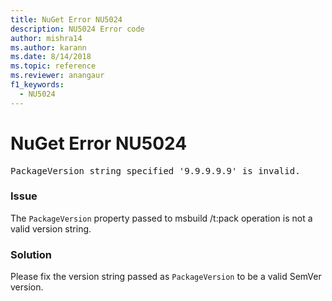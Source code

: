 ```yaml
---
title: NuGet Error NU5024
description: NU5024 Error code
author: mishra14
ms.author: karann
ms.date: 8/14/2018
ms.topic: reference
ms.reviewer: anangaur
f1_keywords: 
  - NU5024
---
```


# NuGet Error NU5024
<pre>PackageVersion string specified '9.9.9.9.9' is invalid.</pre>

### Issue

The `PackageVersion` property passed to msbuild /t:pack operation is not a valid version string.


### Solution

Please fix the version string passed as `PackageVersion` to be a valid SemVer version.


